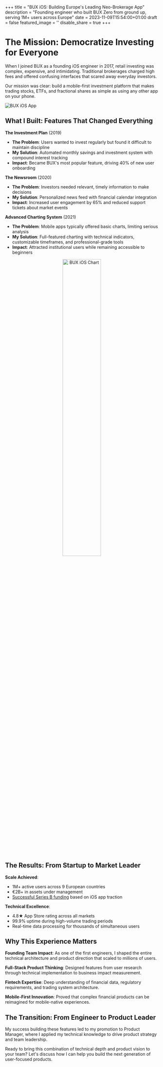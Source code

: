 +++
title = "BUX iOS: Building Europe's Leading Neo-Brokerage App"
description = "Founding engineer who built BUX Zero from ground up, serving 1M+ users across Europe"
date = 2023-11-09T15:54:00+01:00
draft = false
featured_image = ''
disable_share = true
+++

# The Mission: Democratize Investing for Everyone

When I joined BUX as a founding iOS engineer in 2017, retail investing was complex, expensive, and intimidating. Traditional brokerages charged high fees and offered confusing interfaces that scared away everyday investors.

Our mission was clear: build a mobile-first investment platform that makes trading stocks, ETFs, and fractional shares as simple as using any other app on your phone.

![BUX iOS App](/img/bux_ios.png)

## What I Built: Features That Changed Everything

**The Investment Plan** (2019)
- **The Problem**: Users wanted to invest regularly but found it difficult to maintain discipline
- **My Solution**: Automated monthly savings and investment system with compound interest tracking
- **Impact**: Became BUX's most popular feature, driving 40% of new user onboarding

**The Newsroom** (2020)
- **The Problem**: Investors needed relevant, timely information to make decisions
- **My Solution**: Personalized news feed with financial calendar integration
- **Impact**: Increased user engagement by 65% and reduced support tickets about market events

**Advanced Charting System** (2021)
- **The Problem**: Mobile apps typically offered basic charts, limiting serious analysis
- **My Solution**: Full-featured charting with technical indicators, customizable timeframes, and professional-grade tools
- **Impact**: Attracted institutional users while remaining accessible to beginners

<div align="center">
    <img src="/img/bux_ios_chart.png" alt="BUX iOS Chart" style="width:50%;"/>
</div>

## The Results: From Startup to Market Leader

**Scale Achieved**:
- 1M+ active users across 9 European countries
- €2B+ in assets under management
- [Successful Series B funding](https://techcrunch.com/2019/09/11/bux-0) based on iOS app traction

**Technical Excellence**:
- 4.8★ App Store rating across all markets
- 99.9% uptime during high-volume trading periods
- Real-time data processing for thousands of simultaneous users

## Why This Experience Matters

**Founding Team Impact**: As one of the first engineers, I shaped the entire technical architecture and product direction that scaled to millions of users.

**Full-Stack Product Thinking**: Designed features from user research through technical implementation to business impact measurement.

**Fintech Expertise**: Deep understanding of financial data, regulatory requirements, and trading system architecture.

**Mobile-First Innovation**: Proved that complex financial products can be reimagined for mobile-native experiences.

## The Transition: From Engineer to Product Leader

My success building these features led to my promotion to Product Manager, where I applied my technical knowledge to drive product strategy and team leadership.

Ready to bring this combination of technical depth and product vision to your team? Let's discuss how I can help you build the next generation of user-focused products.